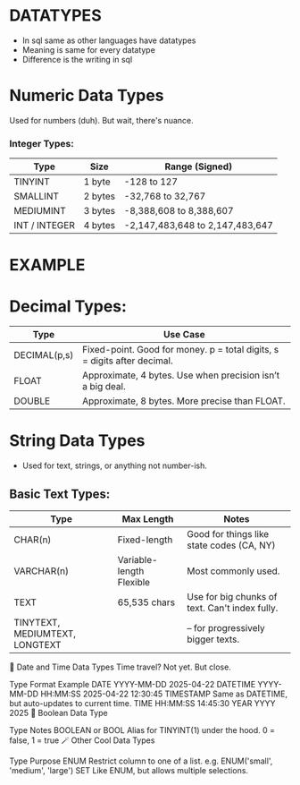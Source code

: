 # DATATYPES

- In sql same as other languages have datatypes
- Meaning is same for every datatype 
- Difference is the writing in sql 


# Numeric Data Types
Used for numbers (duh). But wait, there's nuance.

### Integer Types:

|Type|	Size|	Range (Signed)|
|-----|-----|-------|
|TINYINT|	1 byte|	-128 to 127|
|SMALLINT|	2 bytes|	-32,768 to 32,767|
|MEDIUMINT|	3 bytes|	-8,388,608 to 8,388,607|
|INT / INTEGER|	4 bytes|	-2,147,483,648 to 2,147,483,647|

# EXAMPLE

# Decimal Types:

|Type|	Use Case|
|-----|----------|
|DECIMAL(p,s)|	Fixed-point. Good for money. p = total digits, s = digits after decimal.|
|FLOAT|	Approximate, 4 bytes. Use when precision isn’t a big deal.|
|DOUBLE|	Approximate, 8 bytes. More precise than FLOAT.|

# String Data Types
- Used for text, strings, or anything not number-ish.

## Basic Text Types:

|Type|	Max Length|	Notes|
|-------|-------|------|
|CHAR(n)|	Fixed-length|	Good for things like state codes (CA, NY)|
|VARCHAR(n)|	Variable-length	Flexible| Most commonly used.|
|TEXT|	65,535 chars|	Use for big chunks of text. Can't index fully.|
|TINYTEXT, MEDIUMTEXT, LONGTEXT|| – for progressively bigger texts.|

📅 Date and Time Data Types
Time travel? Not yet. But close.


Type	Format	Example
DATE	YYYY-MM-DD	2025-04-22
DATETIME	YYYY-MM-DD HH:MM:SS	2025-04-22 12:30:45
TIMESTAMP	Same as DATETIME, but auto-updates to current time.	
TIME	HH:MM:SS	14:45:30
YEAR	YYYY	2025
🧠 Boolean Data Type

Type	Notes
BOOLEAN or BOOL	Alias for TINYINT(1) under the hood. 0 = false, 1 = true
🪄 Other Cool Data Types

Type	Purpose
ENUM	Restrict column to one of a list. e.g. ENUM('small', 'medium', 'large')
SET	Like ENUM, but allows multiple selections.